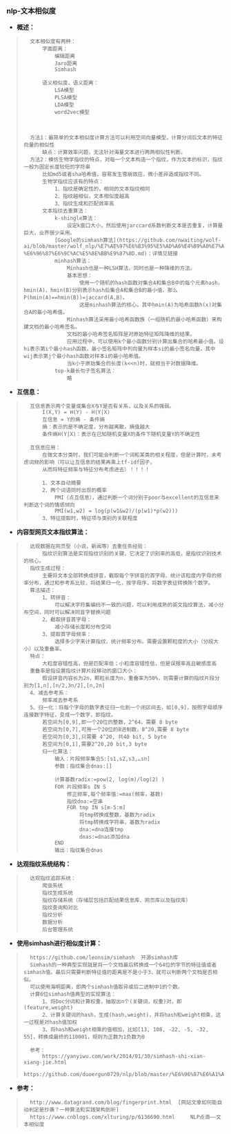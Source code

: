 ### nlp-文本相似度
- **概述：**
>       文本相似度有两种：
>           字面距离：
>               编辑距离
>               Jaro距离
>               Simhash
>
>           语义相似度，语义距离：
>               LSA模型
>               PLSA模型
>               LDA模型
>               word2vec模型
>
>
>
>       方法1：最简单的文本相似度计算方法可以利用空间向量模型，计算分词后文本的特征向量的相似性
>           缺点：计算效率问题，无法针对海量文本进行两两相似性判断。
>       方法2：模仿生物学指纹的特点，对每一个文本构造一个指纹，作为文本的标识，指纹一般为固定长度较短的字符串
>           比如md5或者sha哈希值，容易发生雪崩效应，微小差异造成指纹不同。
>           生物学指纹应该有的特点：
>               1、指纹是确定性的，相同的文本指纹相同
>               2、指纹越相似，文本相似度越高
>               3、指纹生成和匹配效率高
>           文本指纹去重算法：
>               k-shingle算法：
>                   设定k窗口大小，然后使用jarccard系数判断文本是否重复，计算量巨大，业界很少采用。
>               [Google的simhash算法](https://github.com/nwaiting/wolf-ai/blob/master/wolf_nlp/%E7%AE%97%E6%B3%95%E5%AD%A6%E4%B9%A0%E7%AC%94%E8%AE%B0/google%E7%AE%97%E6%B3%95/Simhash-%E6%96%87%E6%9C%AC%E5%8E%BB%E9%87%8D.md)：详情见链接
>               minhash算法：
>                   Minhash也是一种LSH算法，同时也是一种降维的方法。
>                   基本思想：
>                       使用一个随机的hash函数对集合A和集合B中的每个元素hash，hmin(A)、hmin(B)分别表示hash后集合A和集合B的最小值，那么P(hmin(A)==hmin(B))=jaccard(A,B)。
>                       这是minhash算法的核心。其中hmin(A)为哈希函数h(x)对集合A的最小哈希值。
>                   Minhash算法采用最小哈希函数族（一组随机的最小哈希函数）来构建文档的最小哈希签名。
>                   文档的最小哈希签名矩阵是对原始特征矩阵降维的结果。
>                   应用过程中，可以使用k个最小函数分别计算出集合的哈希最小值。设hi表示第i个最小hash函数，最小签名矩阵中列向量为样本si的最小签名向量，其中wij表示第j个最小hash函数对样本i的最小哈希值。
>                   当k小于原始集合的长度(k<<n)时，就相当于对数据降维。
>               top-k最长句子签名算法：
>                   略
>
>


- **互信息：**
>       互信息表示两个变量或集合X与Y是否有关系，以及关系的强弱。
>           I(X,Y) = H(Y) - H(Y|X)
>           互信息 = Y的熵 - 条件熵
>           熵：表示的是不确定度，分布越离散，熵值越大
>           条件熵H(Y|X)：表示在已知随机变量X的条件下随机变量Y的不确定性
>
>       互信息应用：
>           在做文本分类时，我们可能会判断一个词和某类的相关程度，但是计算时，未考虑词频的影响（可以让互信息的结果再乘上tf-idf因子，
>           从而将特征频率与特征分布考虑进去）！！！！
>
>           1、文本自动摘要
>           2、两个词语同时出现的概率
>               PMI（点互信息），通过判断一个词分别于poor与excellent的互信息来判断这个词的情感倾向
>               PMI(w1,w2) = log(p(w1&w2)/(p(w1)*p(w2)))
>           3、特征提取时，特征项与类别的关联程度
>
>
>
>


- **内容型网页文本指纹算法：**
>       达观数据在网页型（小说、新闻等）去重任务经验：
>           指纹识别算法是实现指纹识别的关键，它决定了识别率的高低，是指纹识别技术的核心。
>       指纹生成过程：
>           主要将文本全部转换成拼音，截取每个字拼音的首字母、统计该粒度内字母的频率分布，通过和参考系比较，将结果归一化，按字母序，将数字表征转换陈个数字。
>       算法描述：
>           1、转拼音：
>               可以解决字符集编码不一致的问题，可以利用成熟的英文指纹算法，减小分布空间，同时可以解决同音字替换问题
>           2、截取拼音首字母：
>               减小存储长度和分布空间
>           3、提取首字母频率：
>               选择多少字来计算指纹，统计频率分布。需要设置颗粒度的大小（分段大小）以及重叠率。
>       特点：
>           大粒度容错性高，但是匹配率低；小粒度容错性低，但是误报率高且敏感度高
>       重叠率是指设置指纹计算片段移动的窗口大小：
>           假设拼音内容长为2n，颗粒长度为n，重叠率为50%，则需要计算的指纹片段分别为[1,n],[n/2,3n/2],[n,2n]
>       4、减去参考系：
>           频率减去参考系
>       5、归一化：将每个字母的数字表征归一化到一个闭区间去，如[0,9]，按照字母顺序连接数字特征，变成一个数字，即指纹。
>           若空间为[0,9],即一个20位的整数，2^64，需要 8 byte
>           若空间为[0,7],可用一个20位的8进制数，8^20,需要 8 byte
>           若空间为[0,3],只需要 4^20, 共40 bit, 5 byte
>           若空间为[0,1],需要2^20,20 bit,3 byte
>           归一化算法：
>               输入：片段频率集合S:[s1,s2,s3,…sn]
>               参数：指纹集合dnas:[]
>
>               计算基数radix:=pow(2, log(m)/log(2) )
>               FOR 片段频率s IN S
>                   修正频率,每个频率值:=max(频率，基数)
>                   指纹dna:=空串
>                   FOR tmp IN s[m-5:m]
>                       将tmp转换成整数，基数为radix
>                       将tmp转换成字符串，基数为radix
>                       dna:=dna连接tmp
>                       dnas:=dnas添加dna
>               END
>               输出：指纹集合dnas
>
>
>
>

- **达观指纹系统结构：**
>       达观指纹追踪系统：
>           爬虫系统
>           指纹生成系统
>           指纹存储系统（存储层包括匹配结果信息库、网页库以及指纹库）
>           指纹查询和对比
>           指纹分析
>           数据分析
>           后台管理系统
>
>
>
>
>

- **使用simhash进行相似度计算：**
>       https://github.com/leonsim/simhash  开源simhash库
>       Simhash的一种典型实现就是将一个文档最后转换成一个64位的字节的特征值或者simhash值。最后只需要判断特征值的距离是不是小于3，就可以判断两个文档是否相似。
>       可以使用海明距离，即两个simhash值取异或后二进制中1的个数。
>       计算6位simhash值典型的实现算法：
>           1、将Doc分词和计算权重，抽取出n个(关键词，权重)对，即(feature,weight)
>           2、计算关键词的hash，生成(hash,weight)，并将hash和weight相乘，这一过程是对hash值加权
>           3、将hash和weight相乘的值相加，比如[13, 108, -22, -5, -32, 55]，转换成最终的110001，规则为正数为1负数为0
>
>       参考：
>           https://yanyiwu.com/work/2014/01/30/simhash-shi-xian-xiang-jie.html
>           https://github.com/duoergun0729/nlp/blob/master/%E6%96%87%E6%A1%A3%E7%9B%B8%E4%BC%BC%E5%BA%A6.md
>
>
>
>

- **参考：**
>       http://www.datagrand.com/blog/fingerprint.html  [网站文章如何能自动判定是抄袭？一种算法和实践架构剖析]
>       https://www.cnblogs.com/xlturing/p/6136690.html     NLP点滴——文本相似度
>
>
>
>
>
>
>
>
>
>
>
>
